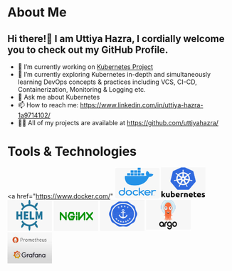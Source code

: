 # About Me
## Hi there!👋 I am Uttiya Hazra, I cordially welcome you to check out my GitHub Profile.
  
- 🔭 I’m currently working on [Kubernetes Project](https://github.com/uttiyahazra/kubernetes-project)
- 🌱 I’m currently exploring Kubernetes in-depth and simultaneously learning DevOps concepts & practices including VCS, CI-CD, Containerization, Monitoring & Logging etc.
- 💬 Ask me about Kubernetes
- 📫 How to reach me: https://www.linkedin.com/in/uttiya-hazra-1a9714102/ 
- 👨‍💻 All of my projects are available at https://github.com/uttiyahazra/

# Tools & Technologies 
<a href="https://www.docker.com/" <img src="Docker.png" width="100" height="70"> </a>  <img src="Kubernetes.png" width="100" height="70"> <img src="Helm.png" width="100" height="70">
<img src="NGINX.png" width="100" height="70"> <img src="Cert-Manager.png" width="100" height="70"> <img src="ArgoCD.png" width="100" height="70"> <img src="Prometheus and Grafana.png" width="100" height="70">



